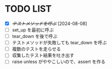 # TODO LIST
* [X] ~~*テストメソッドを呼ぶ*~~ [2024-08-08]
* [ ] set_up を最初に呼ぶ
* [ ] tear_down を後で呼ぶ
* [ ] テストメソッドが失敗しても tear_down を呼ぶ
* [ ] 複数のテストを走らせる
* [ ] 収集したテスト結果を吐き出す
* [ ] raise unless がややこしいので、assert を作る
